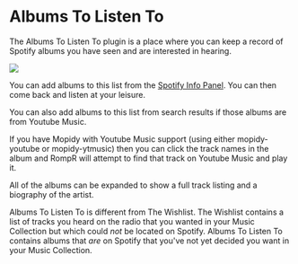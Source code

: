 # Albums To Listen To

The Albums To Listen To plugin is a place where you can keep a record of Spotify albums you have seen and are interested in hearing.

![](images/atl.png)

You can add albums to this list from the [Spotify Info Panel](/RompR/The-Info-Panel). You can then come back and listen at your leisure.

You can also add albums to this list from search results if those albums are from Youtube Music.

If you have Mopidy with Youtube Music support (using either mopidy-youtube or mopidy-ytmusic) then you can click the track names in the
album and RompR will attempt to find that track on Youtube Music and play it.

All of the albums can be expanded to show a full track listing and a biography of the artist.

Albums To Listen To is different from The Wishlist. The Wishlist contains a list of tracks you heard on the radio that you wanted in your Music Collection but which could *not* be located on Spotify. Albums To Listen To contains albums that *are* on Spotify that you've not yet decided you want in your Music Collection.
